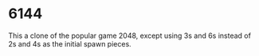 6144
==================
This a clone of the popular game 2048, except using 3s and 6s instead of 2s and 4s as the initial spawn pieces.
